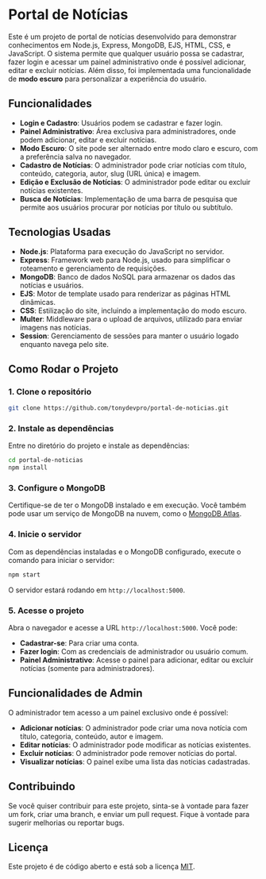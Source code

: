 
# Portal de Notícias

Este é um projeto de portal de notícias desenvolvido para demonstrar conhecimentos em Node.js, Express, MongoDB, EJS, HTML, CSS, e JavaScript. O sistema permite que qualquer usuário possa se cadastrar, fazer login e acessar um painel administrativo onde é possível adicionar, editar e excluir notícias. Além disso, foi implementada uma funcionalidade de **modo escuro** para personalizar a experiência do usuário.

## Funcionalidades

- **Login e Cadastro**: Usuários podem se cadastrar e fazer login.
- **Painel Administrativo**: Área exclusiva para administradores, onde podem adicionar, editar e excluir notícias.
- **Modo Escuro**: O site pode ser alternado entre modo claro e escuro, com a preferência salva no navegador.
- **Cadastro de Notícias**: O administrador pode criar notícias com título, conteúdo, categoria, autor, slug (URL única) e imagem.
- **Edição e Exclusão de Notícias**: O administrador pode editar ou excluir notícias existentes.
- **Busca de Notícias**: Implementação de uma barra de pesquisa que permite aos usuários procurar por notícias por título ou subtítulo.

## Tecnologias Usadas

- **Node.js**: Plataforma para execução do JavaScript no servidor.
- **Express**: Framework web para Node.js, usado para simplificar o roteamento e gerenciamento de requisições.
- **MongoDB**: Banco de dados NoSQL para armazenar os dados das notícias e usuários.
- **EJS**: Motor de template usado para renderizar as páginas HTML dinâmicas.
- **CSS**: Estilização do site, incluindo a implementação do modo escuro.
- **Multer**: Middleware para o upload de arquivos, utilizado para enviar imagens nas notícias.
- **Session**: Gerenciamento de sessões para manter o usuário logado enquanto navega pelo site.

## Como Rodar o Projeto

### 1. Clone o repositório

```bash
git clone https://github.com/tonydevpro/portal-de-noticias.git
```

### 2. Instale as dependências

Entre no diretório do projeto e instale as dependências:

```bash
cd portal-de-noticias
npm install
```

### 3. Configure o MongoDB

Certifique-se de ter o MongoDB instalado e em execução. Você também pode usar um serviço de MongoDB na nuvem, como o [MongoDB Atlas](https://www.mongodb.com/cloud/atlas).

### 4. Inicie o servidor

Com as dependências instaladas e o MongoDB configurado, execute o comando para iniciar o servidor:

```bash
npm start
```

O servidor estará rodando em `http://localhost:5000`.

### 5. Acesse o projeto

Abra o navegador e acesse a URL `http://localhost:5000`. Você pode:

- **Cadastrar-se**: Para criar uma conta.
- **Fazer login**: Com as credenciais de administrador ou usuário comum.
- **Painel Administrativo**: Acesse o painel para adicionar, editar ou excluir notícias (somente para administradores).

## Funcionalidades de Admin

O administrador tem acesso a um painel exclusivo onde é possível:

- **Adicionar notícias**: O administrador pode criar uma nova notícia com título, categoria, conteúdo, autor e imagem.
- **Editar notícias**: O administrador pode modificar as notícias existentes.
- **Excluir notícias**: O administrador pode remover notícias do portal.
- **Visualizar notícias**: O painel exibe uma lista das notícias cadastradas.

## Contribuindo

Se você quiser contribuir para este projeto, sinta-se à vontade para fazer um fork, criar uma branch, e enviar um pull request. Fique à vontade para sugerir melhorias ou reportar bugs.

## Licença

Este projeto é de código aberto e está sob a licença [MIT](LICENSE).
